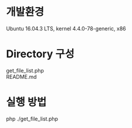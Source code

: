 # 개발환경  
Ubuntu 16.04.3 LTS, kernel 4.4.0-78-generic, x86  
  
# Directory 구성  
get_file_list.php  
README.md  
  
# 실행 방법  
php ./get_file_list.php  
